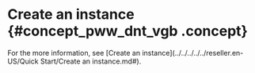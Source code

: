 # Create an instance {#concept_pww_dnt_vgb .concept}

For the more information, see [Create an instance](../../../../../reseller.en-US/Quick Start/Create an instance.md#).

